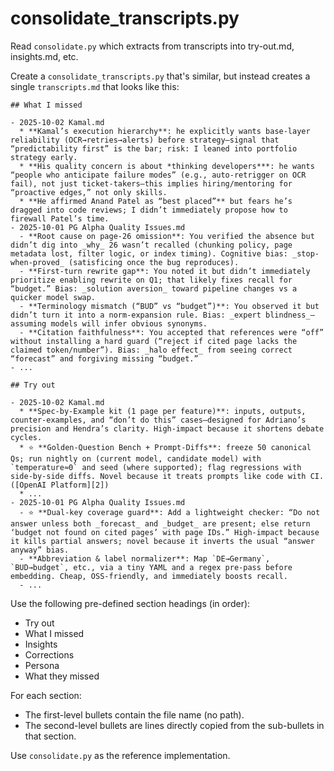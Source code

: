# consolidate_transcripts.py

Read `consolidate.py` which extracts from transcripts into try-out.md, insights.md, etc.

Create a `consolidate_transcripts.py` that's similar, but instead creates a single `transcripts.md` that looks like this:

```
## What I missed

- 2025-10-02 Kamal.md
  * **Kamal’s execution hierarchy**: he explicitly wants base-layer reliability (OCR→retries→alerts) before strategy—signal that “predictability first” is the bar; risk: I leaned into portfolio strategy early.
  * **His quality concern is about *thinking developers***: he wants “people who anticipate failure modes” (e.g., auto-retrigger on OCR fail), not just ticket-takers—this implies hiring/mentoring for “proactive edges,” not only skills.
  * **He affirmed Anand Patel as “best placed”** but fears he’s dragged into code reviews; I didn’t immediately propose how to firewall Patel’s time.
- 2025-10-01 PG Alpha Quality Issues.md
  - **Root cause on page-26 omission**: You verified the absence but didn’t dig into _why_ 26 wasn’t recalled (chunking policy, page metadata lost, filter logic, or index timing). Cognitive bias: _stop-when-proved_ (satisficing once the bug reproduces).
  - **First-turn rewrite gap**: You noted it but didn’t immediately prioritize enabling rewrite on Q1; that likely fixes recall for “budget.” Bias: _solution aversion_ toward pipeline changes vs a quicker model swap.
  - **Terminology mismatch (“BUD” vs “budget”)**: You observed it but didn’t turn it into a norm-expansion rule. Bias: _expert blindness_—assuming models will infer obvious synonyms.
  - **Citation faithfulness**: You accepted that references were “off” without installing a hard guard (“reject if cited page lacks the claimed token/number”). Bias: _halo effect_ from seeing correct “forecast” and forgiving missing “budget.”
- ...

## Try out

- 2025-10-02 Kamal.md
  * **Spec-by-Example kit (1 page per feature)**: inputs, outputs, counter-examples, and “don’t do this” cases—designed for Adriano’s precision and Hendra’s clarity. High-impact because it shortens debate cycles.
  * ⭐ **Golden-Question Bench + Prompt-Diffs**: freeze 50 canonical Qs; run nightly on (current model, candidate model) with `temperature≈0` and seed (where supported); flag regressions with side-by-side diffs. Novel because it treats prompts like code with CI. ([OpenAI Platform][2])
  * ...
- 2025-10-01 PG Alpha Quality Issues.md
  - ⭐ **Dual-key coverage guard**: Add a lightweight checker: “Do not answer unless both _forecast_ and _budget_ are present; else return ‘budget not found on cited pages’ with page IDs.” High-impact because it kills partial answers; novel because it inverts the usual “answer anyway” bias.
  - **Abbreviation & label normalizer**: Map `DE→Germany`, `BUD→budget`, etc., via a tiny YAML and a regex pre-pass before embedding. Cheap, OSS-friendly, and immediately boosts recall.
  - ...
```

Use the following pre-defined section headings (in order):

- Try out
- What I missed
- Insights
- Corrections
- Persona
- What they missed

For each section:
- The first-level bullets contain the file name (no path).
- The second-level bullets are lines directly copied from the sub-bullets in that section.

Use `consolidate.py` as the reference implementation.
